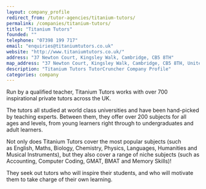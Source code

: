 ```yaml
---
layout: company_profile
redirect_from: /tutor-agencies/titanium-tutors/
permalink: /companies/titanium-tutors/
title: "Titanium Tutors"
founded: ""
telephone: "07398 199 717"
email: "enquiries@titaniumtutors.co.uk"
website: "http://www.titaniumtutors.co.uk/"
address: "37 Newton Court, Kingsley Walk, Cambridge, CB5 8TH"
map_address: "37 Newton Court, Kingsley Walk, Cambridge, CB5 8TH, United Kingdom"
description: "Titanium Tutors TutorCruncher Company Profile"
categories: company
---
```

Run by a qualified teacher, Titanium Tutors works with over 700 inspirational private tutors across the UK.

The tutors all studied at world class universities and have been hand-picked by teaching experts. Between them, they offer over 200 subjects for all ages and levels, from young learners right through to undergraduates and adult learners.

Not only does Titanium Tutors cover the most popular subjects (such as English, Maths, Biology, Chemistry, Physics, Languages, Humanities and Musical Instruments), but they also cover a range of niche subjects (such as Accounting, Computer Coding, GMAT, BMAT and Memory Skills)!

They seek out tutors who will inspire their students, and who will motivate them to take charge of their own learning.
